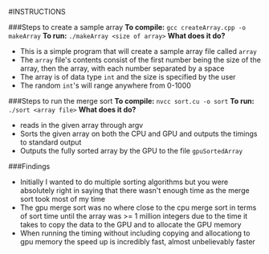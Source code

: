 
#INSTRUCTIONS

###Steps to create a sample array
**To compile:**
   `gcc createArray.cpp -o makeArray`
**To run:**
   `./makeArray <size of array>`
**What does it do?**
   - This is a simple program that will create a sample array file called `array`
   - The `array` file's contents consist of the first number being the size of the array, then the array, with each number separated by a space
   - The array is of data type `int` and the size is specified by the user
   - The random `int`'s will range anywhere from 0-1000

###Steps to run the merge sort
**To compile:**
   `nvcc sort.cu -o sort`
**To run:**
   `./sort <array file>`
**What does it do?**
   - reads in the given array through argv
   - Sorts the given array on both the CPU and GPU and outputs the timings to standard output
   - Outputs the fully sorted array by the GPU to the file `gpuSortedArray`

###Findings
   - Initially I wanted to do multiple sorting algorithms but you were absolutely right in saying that there wasn't enough time as the merge sort took most of my time
   - The gpu merge sort was no where close to the cpu merge sort in terms of sort time until the array was >= 1 million integers due to the time it takes to copy the data to the GPU and to allocate the GPU memory
   - When running the timing without including copying and allocationg to gpu memory the speed up is incredibly fast, almost unbelievably faster
